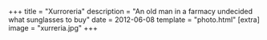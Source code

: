 +++
title = "Xurroreria"
description = "An old man in a farmacy undecided what sunglasses to buy"
date = 2012-06-08
template = "photo.html"
[extra]
image = "xurreria.jpg"
+++
